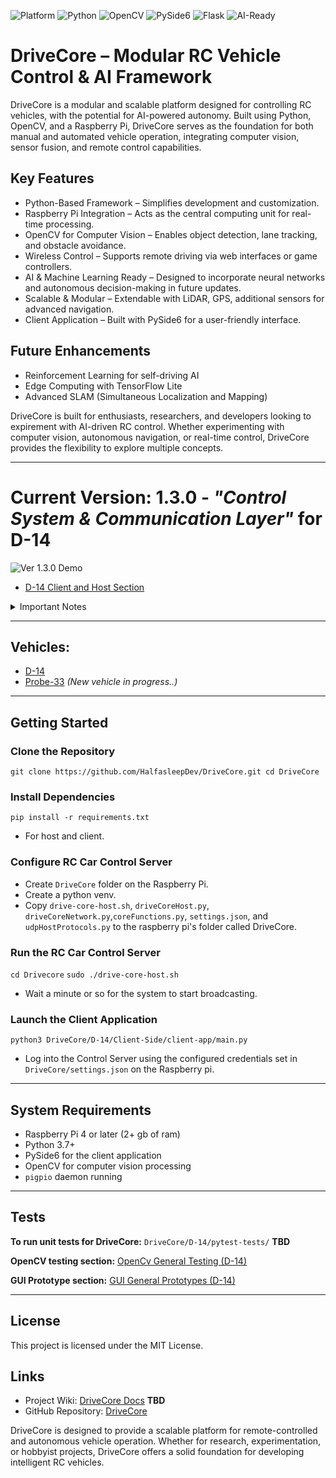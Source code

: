 ![Platform](https://img.shields.io/badge/Platform-Raspberry%20Pi-blue)
![Python](https://img.shields.io/badge/Python-3.7%2B-blue)
![OpenCV](https://img.shields.io/badge/OpenCV-Computer%20Vision-green)
![PySide6](https://img.shields.io/badge/GUI-PySide6-orange)
![Flask](https://img.shields.io/badge/Web-Flask-red)
![AI-Ready](https://img.shields.io/badge/AI-Ready-yellow)

# DriveCore – Modular RC Vehicle Control & AI Framework

DriveCore is a modular and scalable platform designed for controlling RC vehicles, with the potential for AI-powered autonomy. Built using Python, OpenCV, and a Raspberry Pi, DriveCore serves as the foundation for both manual and automated vehicle operation, integrating computer vision, sensor fusion, and remote control capabilities.

## Key Features

- Python-Based Framework – Simplifies development and customization.
- Raspberry Pi Integration – Acts as the central computing unit for real-time processing.
- OpenCV for Computer Vision – Enables object detection, lane tracking, and obstacle avoidance.
- Wireless Control – Supports remote driving via web interfaces or game controllers.
- AI & Machine Learning Ready – Designed to incorporate neural networks and autonomous decision-making in future updates.
- Scalable & Modular – Extendable with LiDAR, GPS, additional sensors for advanced navigation.
- Client Application – Built with PySide6 for a user-friendly interface.

## Future Enhancements

- Reinforcement Learning for self-driving AI
- Edge Computing with TensorFlow Lite
- Advanced SLAM (Simultaneous Localization and Mapping)

DriveCore is built for enthusiasts, researchers, and developers looking to expirement with AI-driven RC control. Whether experimenting with computer vision, autonomous navigation, or real-time control, DriveCore provides the flexibility to explore multiple concepts.

---

# Current Version: 1.3.0 - *"Control System & Communication Layer"* for D-14

![Ver 1.3.0 Demo](D-14/Diagrams-Concepts/Ver-1-3-0/DemoV1-3-0.gif)

- [D-14 Client and Host Section](D-14/README.md)

<details>

<summary>Important Notes</summary>

- The program becomes unstable after multiple disconnects and reconnects.

</details>

---

## Vehicles:

- [D-14](D-14/README.md)
- [Probe-33](Probe-33/README.md) *(New vehicle in progress..)*

---

## Getting Started

### Clone the Repository
`git clone https://github.com/HalfasleepDev/DriveCore.git cd DriveCore`


### Install Dependencies
`pip install -r requirements.txt`
- For host and client.


### Configure RC Car Control Server
- Create `DriveCore` folder on the Raspberry Pi.
- Create a python venv.
- Copy `drive-core-host.sh`, `driveCoreHost.py`, `driveCoreNetwork.py`,`coreFunctions.py`, `settings.json`, and `udpHostProtocols.py` to the raspberry pi's folder called DriveCore.

### Run the RC Car Control Server
`cd Drivecore`
`sudo ./drive-core-host.sh`
- Wait a minute or so for the system to start broadcasting.

### Launch the Client Application
`python3 DriveCore/D-14/Client-Side/client-app/main.py`
- Log into the Control Server using the configured credentials set in `DriveCore/settings.json` on the Raspberry pi.

---

## System Requirements

- Raspberry Pi 4 or later (2+ gb of ram)
- Python 3.7+
- PySide6 for the client application
- OpenCV for computer vision processing
- `pigpio` daemon running

---

## Tests

**To run unit tests for DriveCore:**
`DriveCore/D-14/pytest-tests/`  **TBD**

**OpenCV testing section:**
[OpenCv General Testing (D-14)](D-14/Client-Side/openCV-testing/README.md)

**GUI Prototype section:**
[GUI General Prototypes (D-14)](D-14/Client-Side/ui-prototypes/README.md)

---

## License

This project is licensed under the MIT License.

## Links

- Project Wiki: [DriveCore Docs](https://github.com/HalfasleepDev/DriveCore/wiki) **TBD**
- GitHub Repository: [DriveCore](https://github.com/HalfasleepDev/DriveCore)

DriveCore is designed to provide a scalable platform for remote-controlled and autonomous vehicle operation. Whether for research, experimentation, or hobbyist projects, DriveCore offers a solid foundation for developing intelligent RC vehicles.